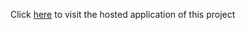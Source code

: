 Click <a href="https://65335f781f6f37357c07904d--elegant-donut-bdb900.netlify.app/">here</a> to visit the hosted application of this project
